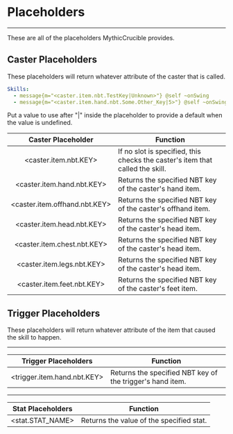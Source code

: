 # Placeholders
------------

These are all of the placeholders MythicCrucible provides.


Caster Placeholders
------------------
These placeholders will return whatever attribute of the caster that is called.

```yaml
Skills:
  - message{m="<caster.item.nbt.TestKey|Unknown>"} @self ~onSwing
  - message{m="<caster.item.hand.nbt.Some.Other_Key|5>"} @self ~onSwing
```
Put a value to use after "|" inside the placeholder to provide a default when the value is undefined.

|         Caster Placeholder         | Function                                                          |
|:----------------------------------:|-------------------------------------------------------------------|
|       <caster.item.nbt.KEY>              | If no slot is specified, this checks the caster's item that called the skill.                   |
|      <caster.item.hand.nbt.KEY>              | Returns the specified NBT key of the caster's hand item.                               |
|      <caster.item.offhand.nbt.KEY>              | Returns the specified NBT key of the caster's offhand item.                        |
|      <caster.item.head.nbt.KEY>              | Returns the specified NBT key of the caster's head item.                               |
|      <caster.item.chest.nbt.KEY>              | Returns the specified NBT key of the caster's head item.                           |
|      <caster.item.legs.nbt.KEY>              | Returns the specified NBT key of the caster's head item.                               |
|      <caster.item.feet.nbt.KEY>              | Returns the specified NBT key of the caster's feet item.                               |

**Trigger Placeholders**
-----------------
These placeholders will return whatever attribute of the item that caused the skill to happen.

-----------------
| Trigger Placeholders | Function                                                                               |
|:--------------------:|----------------------------------------------------------------------------------------|
|    <trigger.item.hand.nbt.KEY>    | Returns the specified NBT key of the trigger's hand item.                                    |

-----------------
| Stat Placeholders | Function                                                                               |
|:--------------------:|----------------------------------------------------------------------------------------|
|    <stat.STAT_NAME>    | Returns the value of the specified stat.                                    |